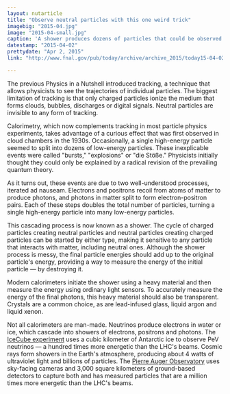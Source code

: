 ```yaml
---
layout: nutarticle
title: "Observe neutral particles with this one weird trick"
imagebig: "2015-04.jpg"
image: "2015-04-small.jpg"
caption: 'A shower produces dozens of particles that could be observed individually (inset figure) or collectively in a calorimeter (bottom).'
datestamp: "2015-04-02"
prettydate: "Apr 2, 2015"
link: "http://www.fnal.gov/pub/today/archive/archive_2015/today15-04-02.html"

---
```


The previous Physics in a Nutshell introduced tracking, a technique that allows physicists to see the trajectories of individual particles. The biggest limitation of tracking is that only charged particles ionize the medium that forms clouds, bubbles, discharges or digital signals. Neutral particles are invisible to any form of tracking.

Calorimetry, which now complements tracking in most particle physics experiments, takes advantage of a curious effect that was first observed in cloud chambers in the 1930s. Occasionally, a single high-energy particle seemed to split into dozens of low-energy particles. These inexplicable events were called "bursts," "explosions" or "die Stöße." Physicists initially thought they could only be explained by a radical revision of the prevailing quantum theory.

As it turns out, these events are due to two well-understood processes, iterated ad nauseam. Electrons and positrons recoil from atoms of matter to produce photons, and photons in matter split to form electron-positron pairs. Each of these steps doubles the total number of particles, turning a single high-energy particle into many low-energy particles.

This cascading process is now known as a shower. The cycle of charged particles creating neutral particles and neutral particles creating charged particles can be started by either type, making it sensitive to any particle that interacts with matter, including neutral ones. Although the shower process is messy, the final particle energies should add up to the original particle's energy, providing a way to measure the energy of the initial particle — by destroying it.

Modern calorimeters initiate the shower using a heavy material and then measure the energy using ordinary light sensors. To accurately measure the energy of the final photons, this heavy material should also be transparent. Crystals are a common choice, as are lead-infused glass, liquid argon and liquid xenon.

Not all calorimeters are man-made. Neutrinos produce electrons in water or ice, which cascade into showers of electrons, positrons and photons. The [IceCube experiment](https://icecube.wisc.edu/) uses a cubic kilometer of Antarctic ice to observe PeV neutrinos — a hundred times more energetic than the LHC's beams. Cosmic rays form showers in the Earth's atmosphere, producing about 4 watts of ultraviolet light and billions of particles. The [Pierre Auger Observatory](https://www.auger.org/) uses sky-facing cameras and 3,000 square kilometers of ground-based detectors to capture both and has measured particles that are a million times more energetic than the LHC's beams.

